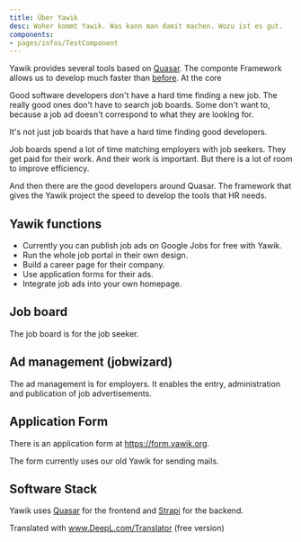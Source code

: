 ```yaml
---
title: Über Yawik
desc: Woher kommt Yawik. Was kann man damit machen. Wozu ist es gut.
components:
- pages/infos/TestComponent
---
```


Yawik provides several tools based on [Quasar](https://quasar.dev). The componte Framework allows us to develop much faster than [before](https:old.yawik.org). At the core

Good software developers don't have a hard time finding a new job. The really good ones don't have to search job boards. Some don't want to, because a job ad doesn't correspond to what they are looking for.

It's not just job boards that have a hard time finding good developers.

Job boards spend a lot of time matching employers with job seekers. They get paid for their work. And their work is important. But there is a lot of room to improve efficiency.

And then there are the good developers around Quasar. The framework that gives the Yawik project the speed to develop the tools that HR needs.

## Yawik functions

- Currently you can publish job ads on Google Jobs for free with Yawik.
- Run the whole job portal in their own design.
- Build a career page for their company.
- Use application forms for their ads.
- Integrate job ads into your own homepage.

## Job board

The job board is for the job seeker.

## Ad management (jobwizard)

The ad management is for employers. It enables the entry, administration and publication of job advertisements.

## Application Form

There is an application form at https://form.yawik.org.

The form currently uses our old Yawik for sending mails.


## Software Stack

Yawik uses [Quasar](https://quasar.dev) for the frontend and [Strapi](https://strapi.io) for the backend.

Translated with www.DeepL.com/Translator (free version)